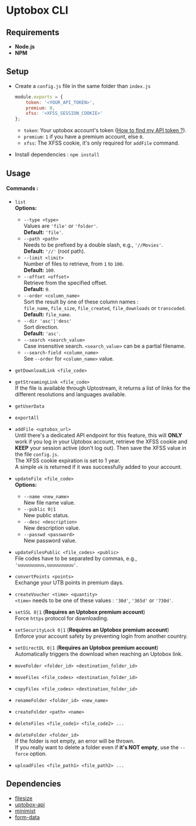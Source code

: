 # Uptobox CLI

## Requirements

- **Node.js**
- **NPM**

## Setup

- Create a `config.js` file in the same folder than `index.js`
  ```js
  module.exports = {
      token: '<YOUR_API_TOKEN>',
      premium: 0,
      xfss: '<XFSS_SESSION_COOKIE>'
  };
  ```
  - `token`: Your uptobox account's token ([How to find my API token ?](https://docs.uptobox.com/#how-to-find-my-api-token)).
  - `premium`: `1` if you have a premium account, else `0`.
  - `xfss`: The XFSS cookie, it's only required for `addFile` command.

- Install dependencies : `npm install`

## Usage

#### Commands : 

- `list`\
  **Options:**
  - `--type <type>`\
    Values are `'file'` or `'folder'`.\
    **Default:** `'file'`.
  - `--path <path>`\
    Needs to be prefixed by a double slash, e.g., `'//Movies'`.\
    **Default:** `'//'` (root path).
  - `--limit <limit>`\
    Number of files to retrieve, from `1` to `100`.\
    **Default:** `100`.
  - `--offset <offset>`\
    Retrieve from the specified offset.\
    **Default:** `0`.
  - `--order <column_name>`\
    Sort the result by one of these column names :\
    `file_name`, `file_size`, `file_created`, `file_downloads` or `transcoded`.\
    **Default:** `file_name`.
  - `--dir 'asc'|'desc'`\
    Sort direction.\
    **Default:** `'asc'`.
  - `--search <search_value>`\
    Case insensitive search. `<search_value>` can be a partial filename.
  - `--search-field <column_name>`\
    See `--order` for `<column_name>` value.

- `getDownloadLink <file_code>`
  
- `getStreamingLink <file_code>`\
  If the file is available through Uptostream, it returns a list of links for the different resolutions and languages available.

- `getUserData`

- `exportAll`

- `addFile <uptobox_url>`\
  Until there's a dedicated API endpoint for this feature, this will **ONLY** work if you log in your Uptobox account, retrieve the XFSS cookie and **KEEP** your session active (don't log out). Then save the XFSS value in the file `config.js`.\
  The XFSS cookie expiration is set to 1 year.\
  A simple `ok` is returned if it was successfully added to your account.

- `updateFile <file_code>`\
  **Options:**
  - `--name <new_name>`\
    New file name value.
  - `--public 0|1`\
    New public status.
  - `--desc <description>`\
    New description value.
  - `--passwd <password>`\
    New password value.

- `updateFilesPublic <file_codes> <public>`\
  File codes have to be separated by commas, e.g., `'uuuuuuuuuu,uuuuuuuuuu'`.

- `convertPoints <points>`\
  Exchange your UTB points in premium days.

- `createVoucher <time> <quantity>`\
  `<time>` needs to be one of these values : `'30d'`, `'365d'` or `'730d'`.

- `setSSL 0|1` (**Requires an Uptobox premium account**)\
  Force `https` protocol for downloading.

- `setSecurityLock 0|1` (**Requires an Uptobox premium account**)\
  Enforce your account safety by preventing login from another country.

- `setDirectDL 0|1` (**Requires an Uptobox premium account**)\
  Automatically triggers the download when reaching an Uptobox link.

- `moveFolder <folder_id> <destination_folder_id>`

- `moveFiles <file_codes> <destination_folder_id>`

- `copyFiles <file_codes> <destination_folder_id>`

- `renameFolder <folder_id> <new_name>`

- `createFolder <path> <name>`

- `deleteFiles <file_code1> <file_code2> ...`

- `deleteFolder <folder_id>`\
  If the folder is not empty, an error will be thrown.\
  If you really want to delete a folder even if **it's NOT empty**, use the `--force` option.

- `uploadFiles <file_path1> <file_path2> ...`

## Dependencies

- [filesize](https://www.npmjs.com/package/filesize)
- [uptobox-api](https://www.npmjs.com/package/uptobox-api)
- [minimist](https://www.npmjs.com/package/minimist)
- [form-data](https://www.npmjs.com/package/form-data)